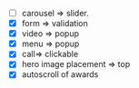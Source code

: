 - [ ] carousel => slider.
- [X] form => validation
- [X] video => popup
- [X] menu => popup
- [X] call=> clickable
- [X] hero image placement => top
- [X] autoscroll of awards